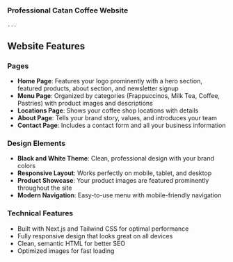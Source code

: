 ### Professional Catan Coffee Website


```typescriptreact project="catan-coffee"
...
```

## Website Features


### Pages

- **Home Page**: Features your logo prominently with a hero section, featured products, about section, and newsletter signup
- **Menu Page**: Organized by categories (Frappuccinos, Milk Tea, Coffee, Pastries) with product images and descriptions
- **Locations Page**: Shows your coffee shop locations with details
- **About Page**: Tells your brand story, values, and introduces your team
- **Contact Page**: Includes a contact form and all your business information


### Design Elements

- **Black and White Theme**: Clean, professional design with your brand colors
- **Responsive Layout**: Works perfectly on mobile, tablet, and desktop
- **Product Showcase**: Your product images are featured prominently throughout the site
- **Modern Navigation**: Easy-to-use menu with mobile-friendly navigation


### Technical Features

- Built with Next.js and Tailwind CSS for optimal performance
- Fully responsive design that looks great on all devices
- Clean, semantic HTML for better SEO
- Optimized images for fast loading
